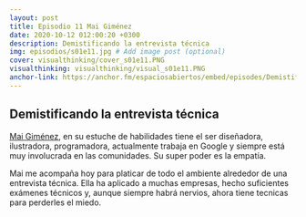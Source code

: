 ```yaml
---
layout: post
title: Episodio 11 Mai Giménez
date: 2020-10-12 012:00:20 +0300
description: Demistificando la entrevista técnica
img: episodios/s01e11.jpg # Add image post (optional)
cover: visualthinking/cover_s01e11.PNG
visualthinking: visualthinking/visual_s01e11.PNG
anchor-link: https://anchor.fm/espaciosabiertos/embed/episodes/Demistificando-la-entrevista-tcnica-ekv7lo
---
```


## Demistificando la entrevista técnica

[Mai Giménez](https://twitter.com/maidotgimenez), en su estuche de habilidades tiene el ser diseñadora, ilustradora, programadora, actualmente trabaja en Google y siempre está muy involucrada en las comunidades. Su super poder es la empatía.

Mai me acompaña hoy para platicar de todo el ambiente alrededor de una entrevista técnica. Ella ha aplicado a muchas empresas, hecho suficientes exámenes técnicos y, aunque siempre habrá nervios, ahora tiene tecnicas para perderles el miedo.
